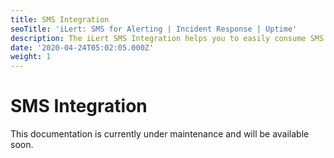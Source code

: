 ```yaml
---
title: SMS Integration
seoTitle: 'iLert: SMS for Alerting | Incident Response | Uptime'
description: The iLert SMS Integration helps you to easily consume SMS messages
date: '2020-04-24T05:02:05.000Z'
weight: 1
---
```


# SMS Integration

This documentation is currently under maintenance and will be available soon.

